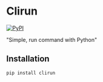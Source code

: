 # Clirun

[![PyPI](https://img.shields.io/pypi/v/cli)](https://pypi.org/project/cli/)


"Simple, run command with Python"

## Installation

```shell
pip install clirun
```
